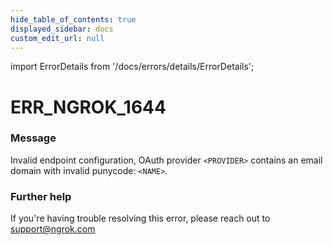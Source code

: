 ```yaml
---
hide_table_of_contents: true
displayed_sidebar: docs
custom_edit_url: null
---
```


import ErrorDetails from '/docs/errors/details/ErrorDetails';

# ERR_NGROK_1644

### Message
Invalid endpoint configuration, OAuth provider `<PROVIDER>` contains an email domain with invalid punycode: `<NAME>`.

### Further help
If you're having trouble resolving this error, please reach out to [support@ngrok.com](mailto:support@ngrok.com?subject=Help%20with%20ERR_NGROK_1644)

<ErrorDetails error='err_ngrok_1644' />

